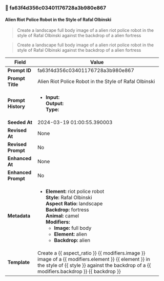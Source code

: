 

### 📜 fa63f4d356c03401176728a3b980e867

#### Alien Riot Police Robot in the Style of Rafal Olbinski

> Create a landscape full body image of a alien riot police robot in the style of Rafal Olbinski against the backdrop of a alien fortress

> Create a landscape full body image of a alien riot police robot in the style of Rafal Olbinski against the backdrop of a alien fortress

| Field          | Value                                                                                                                                                                      |
|----------------|----------------------------------------------------------------------------------------------------------------------------------------------------------------------------|
| **Prompt ID**  | fa63f4d356c03401176728a3b980e867                                                                                                                                                            |
| **Prompt Title**  | Alien Riot Police Robot in the Style of Rafal Olbinski                                                                                                                                                            |
| **Prompt History** | <ul><li>**Input:**  <br> **Output:**  <br> **Type:** </li></ul> |
| **Seeded At** | 2024-03-19 01:00:55.390003                                                                                                                                                   |
| **Revised At** | None                                                                                                                                                   |
| **Revised Prompt** | No                                                                                                                                                                      |
| **Enhanced At** | None                                                                                                                                                  |
| **Enhanced Prompt** | No                                                                                                                                                                    |
| **Metadata**   | <ul><li>**Element:** riot police robot <br> **Style:** Rafal Olbinski <br> **Aspect Ratio:** landscape <br> **Backdrop:** fortress <br> **Animal:** camel <br> **Modifiers:**<ul><li>**Image:** full body</li><li>**Element:** alien</li><li>**Backdrop:** alien</li></ul></li></ul> |
| **Template**   | Create a {{ aspect_ratio }} {{ modifiers.image }} image of a {{ modifiers.element }} {{ element }} in the style of {{ style }} against the backdrop of a {{ modifiers.backdrop }} {{ backdrop }}                                                                                                                                           |


